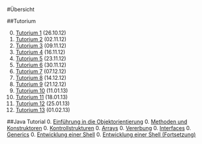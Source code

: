 #Übersicht

##Tutorium

0. [Tutorium 1](programmieren-2012/tut/tut1.md) (26.10.12)
0. [Tutorium 2](programmieren-2012/tut/tut2.md) (02.11.12)
0. [Tutorium 3](programmieren-2012/tut/tut3.md) (09.11.12)
0. [Tutorium 4](programmieren-2012/tut/tut4.md) (16.11.12)
0. [Tutorium 5](programmieren-2012/tut/tut5.md) (23.11.12)
0. [Tutorium 6](programmieren-2012/tut/tut6.md) (30.11.12)
0. [Tutorium 7](programmieren-2012/tut/tut7.md) (07.12.12)
0. [Tutorium 8](programmieren-2012/tut/tut8.md) (14.12.12)
0. [Tutorium 9](programmieren-2012/tut/tut9.md) (21.12.12)
0. [Tutorium 10](programmieren-2012/tut/tut10.md) (11.01.13)
0. [Tutorium 11](programmieren-2012/tut/tut11.md) (18.01.13)
0. [Tutorium 12](programmieren-2012/tut/tut12.md) (25.01.13)
0. [Tutorium 13](programmieren-2012/tut/tut13.md) (01.02.13)

##Java Tutorial
0. [Einführung in die Objektorientierung](programmieren-2012/java-tutorial/einfuehrung-oo.md)
0. [Methoden und Konstruktoren](programmieren-2012/java-tutorial/methoden-konstruktoren.md)
0. [Kontrollstrukturen](programmieren-2012/java-tutorial/kontrollstrukturen.md)
0. [Arrays](programmieren-2012/java-tutorial/arrays.md)
0. [Vererbung](programmieren-2012/java-tutorial/vererbung.md)
0. [Interfaces](programmieren-2012/java-tutorial/interfaces.md)
0. [Generics](programmieren-2012/java-tutorial/generics.md)
0. [Entwicklung einer Shell](programmieren-2012/java-tutorial/entwicklung-shell.md)
0. [Entwicklung einer Shell (Fortsetzung)](programmieren-2012/java-tutorial/entwicklung-shell-fort.md)
